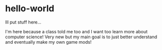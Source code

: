 # hello-world

Ill put stuff here...

I'm here because a class told me too and I want too learn more about computer science!
Very new but my main goal is to just better understand and eventually make my own game mods!
